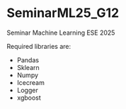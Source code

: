 # SeminarML25_G12
Seminar Machine Learning ESE 2025



Required libraries are:
- Pandas
- Sklearn
- Numpy
- Icecream
- Logger 
- xgboost 